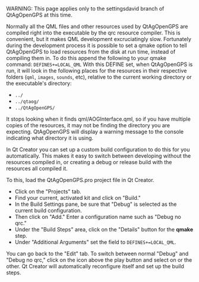WARNING: This page applies only to the settingsdavid branch of QtAgOpenGPS at this time.

Normally all the QML files and other resources used by QtAgOpenGPS are compiled right into the executable by the qrc resource compiler. This is convenient, but it makes QML development excruciatingly slow.  Fortunately during the development process it is possible to set a qmake option to tell QtAgOpenGPS to load resources from the disk at run time, instead of compiling them in.  To do this append the following to your qmake command:
`DEFINES+=LOCAL_QML`
With this DEFINE set, when QtAgOpenGPS is run, it will look in the following places for the resources in their respective folders (`qml`, `images`, `sounds`, etc), relative to the current working directory or the executable's directory:
* `../`
* `../qtaog/`
* `../QtAgOpenGPS/`

It stops looking when it finds qml/AOGInterface.qml, so if you have multiple copies of the resources, it may not be finding the directory you are expecting. QtAgOpenGPS will display a warning message to the console indicating what directory it is using.

In Qt Creator you can set up a custom build configuration to do this for you automatically.  This makes it easy to switch between developing without the resources compiled in, or creating a debug or release build with the resources all compiled it.

To this, load the QtAgOpenGPS.pro project file in Qt Creator.  
* Click on the "Projects" tab.  
* Find your current, activated kit and click on "Build."  
* In the Build Settings pane, be sure that "Debug" is selected as the current build configuration. 
* Then click on "Add."  Enter a configuration name such as "Debug no qrc."  
* Under the "Build Steps" area, click on the "Details" button for the **qmake** step.  
* Under "Additional Arguments" set the field to `DEFINES+=LOCAL_QML`.

You can go back to the "Edit" tab.  To switch between normal "Debug" and "Debug no qrc," click on the icon above the play button and select on or the other. Qt Creator will automatically reconfigure itself and set up the build steps.


